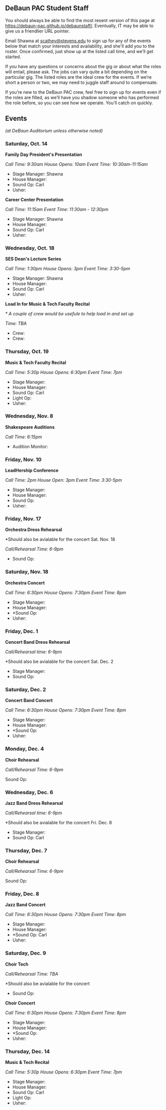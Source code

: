 ## DeBaun PAC Student Staff

You should always be able to find the most resent version of this page at <https://debaun-pac.github.io/debaunstaff/>. Eventually, IT may be able to give us a friendlier URL pointer.

Email Shawna at <scathey@stevens.edu>  to sign up for any of the events below that match your interests and availability, and she'll add you to the roster. Once confirmed, just show up at the listed call time, and we’ll get started.

If you have any questions or concerns about the gig or about what the roles will entail, please ask. The jobs can vary quite a bit depending on the particular gig. The listed roles are the ideal crew for the events. If we’re short a person or two, we may need to juggle staff around to compensate.

If you’re new to the DeBaun PAC crew, feel free to sign up for events even if the roles are filled, as we’ll have you shadow someone who has performed the role before, so you can see how we operate. You’ll catch on quickly.


## Events
*(at DeBaun Auditorium unless otherwise noted)*


### Saturday, Oct. 14

**Family Day President's Presentation**

_Call Time: 9:30am House Opens: 10am Event Time: 10:30am-11:15am_

- Stage Manager: Shawna
- House Manager:
- Sound Op: Carl
- Usher: 


**Career Center Presentation**

_Call Time: 11:15am Event Time: 11:30am - 12:30pm_

- Stage Manager: Shawna
- House Manager:
- Sound Op: Carl
- Usher:


### Wednesday, Oct. 18

**SES Dean's Lecture Series**

_Call Time: 1:30pm House Opens: 3pm Event Time: 3:30-5pm_

- Stage Manager: Shawna 
- House Manager: 
- Sound Op: Carl
- Usher: 


**Load In for Music & Tech Faculty Recital**

_* A couple of crew would be usefule to help load in and set up_

_Time: TBA_

- Crew:
- Crew:


### Thursday, Oct. 19

**Music & Tech Faculty Recital**

_Call Time: 5:30p House Opens: 6:30pm Event Time: 7pm_

- Stage Manager:
- House Manager:
- Sound Op: Carl
- Light Op:
- Usher:


### Wednesday, Nov. 8

**Shakespeare Auditions**

_Call Time: 6:15pm_

- Audition Monitor:


### Friday, Nov. 10

**LeadHership Conference**

_Call Time: 2pm House Open: 3pm Event Time: 3:30-5pm_

- Stage Manager:
- House Manager:
- Sound Op: 
- Usher:


### Friday, Nov. 17

**Orchestra Dress Rehearsal**

*Should also be avialable for the concert Sat. Nov. 18

_Call/Rehearsal Time: 6-9pm_

- Sound Op:


### Saturday, Nov. 18

**Orchestra Concert**

_Call Time: 6:30pm  House Opens: 7:30pm  Event Time: 8pm_

- Stage Manager:
- House Manager:
- *Sound Op:
- Usher:


### Friday, Dec. 1

**Concert Band Dress Rehearsal**

_Call/Rehearsal time: 6-9pm_

*Should also be avialable for the concert Sat. Dec. 2

- Stage Manager:
- Sound Op:


### Saturday, Dec. 2

**Concert Band Concert**

_Call Time: 6:30pm  House Opens: 7:30pm  Event Time: 8pm_

- Stage Manager:
- House Manager:
- *Sound Op:
- Usher:


### Monday, Dec. 4

**Choir Rehearsal**

_Call/Rehearsal Time: 6-9pm_

Sound Op: 


### Wednesday, Dec. 6

**Jazz Band Dress Rehearsal**

_Call/Rehearsal time: 6-9pm_

*Should also be avialable for the concert Fri. Dec. 8

- Stage Manager: 
- Sound Op: Carl


### Thursday, Dec. 7

**Choir Rehearsal**

_Call/Rehearsal Time: 6-9pm_

Sound Op: 


### Friday, Dec. 8

**Jazz Band Concert**

_Call Time: 6:30pm  House Opens: 7:30pm  Event Time: 8pm_

- Stage Manager:
- House Manager:
- *Sound Op: Carl
- Usher:


### Saturday, Dec. 9

**Choir Tech**

_Call/Rehearsal Time: TBA_

*Should also be avialable for the concert

- Sound Op:


**Choir Concert**

_Call Time: 6:30pm  House Opens: 7:30pm  Event Time: 8pm_

- Stage Manager:
- House Manager:
- *Sound Op:
- Usher:


### Thursday, Dec. 14

**Music & Tech Recital**

_Call Time: 5:30p House Opens: 6:30pm Event Time: 7pm_

- Stage Manager:
- House Manager:
- Sound Op: Carl
- Light Op:
- Usher:


